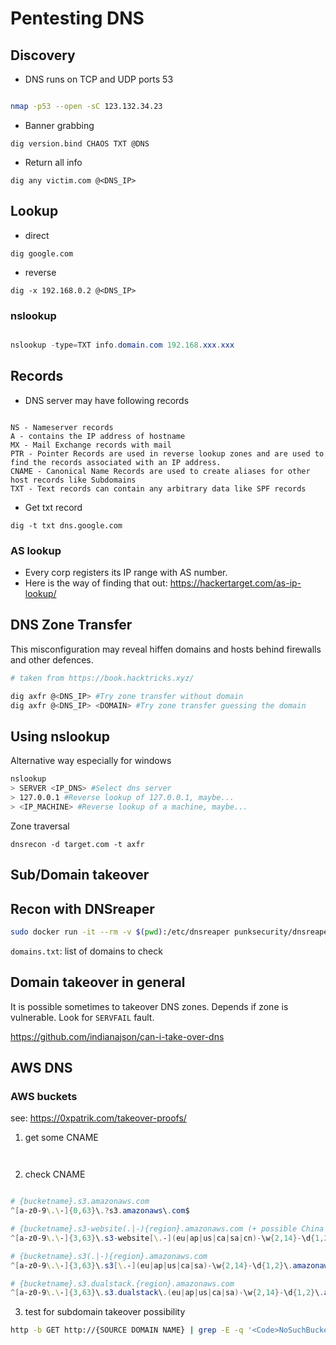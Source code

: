# Pentesting DNS

## Discovery

* DNS runs on TCP and UDP ports 53

```bash

nmap -p53 --open -sC 123.132.34.23

```

* Banner grabbing

`dig version.bind CHAOS TXT @DNS`

* Return all info

`dig any victim.com @<DNS_IP>`

## Lookup

* direct

`dig google.com`

* reverse

`dig -x 192.168.0.2 @<DNS_IP>`

### nslookup

```powershell

nslookup -type=TXT info.domain.com 192.168.xxx.xxx

```

## Records

* DNS server may have following records

```text

NS - Nameserver records 
A - contains the IP address of hostname 
MX - Mail Exchange records with mail
PTR - Pointer Records are used in reverse lookup zones and are used to find the records associated with an IP address.
CNAME - Canonical Name Records are used to create aliases for other host records like Subdomains
TXT - Text records can contain any arbitrary data like SPF records

```

* Get txt record

`dig -t txt dns.google.com`

### AS lookup

* Every corp registers its IP range with AS number.
* Here is the way of finding that out: https://hackertarget.com/as-ip-lookup/

## DNS Zone Transfer

This misconfiguration may reveal hiffen domains and hosts behind firewalls and other defences.

```bash
# taken from https://book.hacktricks.xyz/

dig axfr @<DNS_IP> #Try zone transfer without domain
dig axfr @<DNS_IP> <DOMAIN> #Try zone transfer guessing the domain

```

## Using nslookup

Alternative way especially for windows

```bash
nslookup
> SERVER <IP_DNS> #Select dns server
> 127.0.0.1 #Reverse lookup of 127.0.0.1, maybe...
> <IP_MACHINE> #Reverse lookup of a machine, maybe...
```

Zone traversal

`dnsrecon -d target.com -t axfr`



## Sub/Domain takeover

## Recon with DNSreaper

```bash
sudo docker run -it --rm -v $(pwd):/etc/dnsreaper punksecurity/dnsreaper file --filename /etc/dnsreaper/domains.txt
```

`domains.txt`: list of domains to check

## Domain takeover in general

It is possible sometimes to takeover DNS zones. Depends if zone is vulnerable. 
Look for `SERVFAIL` fault.

https://github.com/indianajson/can-i-take-over-dns

## AWS DNS

### AWS buckets

see: https://0xpatrik.com/takeover-proofs/

1. get some CNAME

```bash



```

2. check CNAME

```powershell

# {bucketname}.s3.amazonaws.com
^[a-z0-9\.\-]{0,63}\.?s3.amazonaws\.com$

# {bucketname}.s3-website(.|-){region}.amazonaws.com (+ possible China region)
^[a-z0-9\.\-]{3,63}\.s3-website[\.-](eu|ap|us|ca|sa|cn)-\w{2,14}-\d{1,2}\.amazonaws.com(\.cn)?$

# {bucketname}.s3(.|-){region}.amazonaws.com
^[a-z0-9\.\-]{3,63}\.s3[\.-](eu|ap|us|ca|sa)-\w{2,14}-\d{1,2}\.amazonaws.com$

# {bucketname}.s3.dualstack.{region}.amazonaws.com
^[a-z0-9\.\-]{3,63}\.s3.dualstack\.(eu|ap|us|ca|sa)-\w{2,14}-\d{1,2}\.amazonaws.com$

```
3. test for subdomain takeover possibility

``` bash
http -b GET http://{SOURCE DOMAIN NAME} | grep -E -q '<Code>NoSuchBucket</Code>|<li>Code: NoSuchBucket</li>' && echo "Subdomain takeover may be possible" || echo "Subdomain takeover is not possible"

```